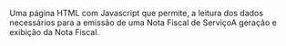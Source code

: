 Uma página HTML com Javascript que permite, a leitura dos dados necessários para a emissão de uma Nota Fiscal de ServiçoA geração e exibição da Nota Fiscal.